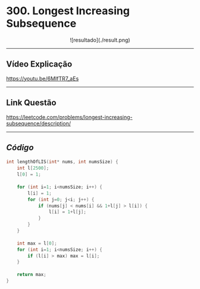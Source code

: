 # 300. Longest Increasing Subsequence

<div align="center">
![resultado](./result.png)
</div>

---

## Vídeo Explicação

https://youtu.be/6MIfTR7_aEs

---

## Link Questão

https://leetcode.com/problems/longest-increasing-subsequence/description/

---

## *Código*

```c 
int lengthOfLIS(int* nums, int numsSize) {
    int l[2500];
    l[0] = 1;

    for (int i=1; i<numsSize; i++) {
        l[i] = 1;
        for (int j=0; j<i; j++) {
            if (nums[j] < nums[i] && 1+l[j] > l[i]) {
                l[i] = 1+l[j];
            }
        }
    }

    int max = l[0];
    for (int i=1; i<numsSize; i++) {
        if (l[i] > max) max = l[i];
    }
    
    return max;
}
```
